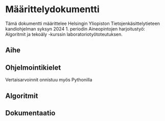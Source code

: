 # Määrittelydokumentti

Tämä dokumentti määrittelee Helsingin Yliopiston Tietojenkäsittelytieteen kandiohjelman syksyn 2024 1. periodin Aineopintojen harjoitustyö: Algoritmit ja tekoäly -kurssin laboratoriotyötoteutuksen.

## Aihe


## Ohjelmointikielet

Vertaisarvoinnit onnistuu myös Pythonilla

## Algoritmit


## Dokumentaatio

